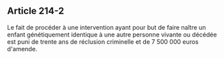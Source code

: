 Article 214-2
----
Le fait de procéder à une intervention ayant pour but de faire naître un enfant
génétiquement identique à une autre personne vivante ou décédée est puni de
trente ans de réclusion criminelle et de 7 500 000 euros d'amende.
